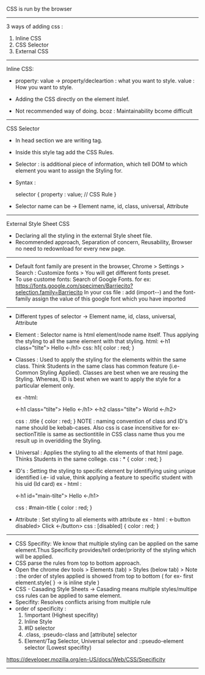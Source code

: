 CSS is run by the browser

---

3 ways of adding css :

1. Inline CSS
2. CSS Selector
3. External CSS

---

Inline CSS:

- property: value ->
  property/decleartion : what you want to style.
  value : How you want to style.

- Adding the CSS directly on the element itslef.
- Not recommended way of doing. bcoz : Maintainability bcome difficult

---

CSS Selector

- In head section we are writing <style> </style> tag.
- Inside this style tag add the CSS Rules.
- Selector : is additional piece of information, which tell DOM to which element you want to assign the Styling for.
- Syntax :

  selector {
  property : value; // CSS Rule
  }

- Selector name can be -> Element name, id, class, universal, Attribute

---

External Style Sheet CSS

- Declaring all the styling in the external Style sheet file.
- Recommended approach, Separation of concern, Reusability, Browser no need to redownload for every new page.

---

- Default font family are present in the browser, Chrome > Settings > Search : Customize fonts >
  You will get different fonts preset.
- To use custome fonts: Search of Google Fonts. for ex:
  https://fonts.google.com/specimen/Barriecito?selection.family=Barriecito
  In your css file : add (import--) and the font-family assign the value of this google font which you have imported

---

- Different types of selector -> Element name, id, class, universal, Attribute

- Element : Selector name is html element/node name itself. Thus applying the styling to all the
  same element with that styling.
  html:
  <-h1 class="tilte"> Hello <-/h1>
  css:
  h1{
  color : red;
  }
- Classes : Used to apply the styling for the elements within the same class. Think Students in the same class
  has common feature (i.e- Common Styling Applied).
  Classes are best when we are reusing the Styling. Whereas, ID is best when we want to apply the style for
  a particular element only.

  ex -html:

  <-h1 class="tilte"> Hello <-/h1>
  <-h2 class="tilte"> World <-/h2>

  css :
  .title {
  color : red;
  }
  NOTE : naming convention of class and ID's name should be kebab-cases. Also css is case incensitive for ex-
  sectionTitile is same as sectiontitile in CSS class name thus you me result up in overidding the Styling.

- Universal : Applies the styling to all the elements of that html page. Thinks Students in the same college.
  css : \* {
  color : red;
  }
- ID's : Setting the styling to specific element by identifiying using unique identified i.e- id value, think
  applying a feature to specific student with his uid (Id card)
  ex - html :

  <-h1 id="main-tilte"> Hello <-/h1>

  css :
  #main-title {
  color : red;
  }

- Attribute : Set styling to all elements with attribute
  ex - html :
  <-button disabled> Click <-/button>
  css :
  [disabled] {
  color : red;
  }

---

- CSS Specifity: We know that multiple styling can be applied on the same element.Thus Specificity provides/tell order/priority of the styling which will be applied.
- CSS parse the rules from top to bottom approach.
- Open the chrome dev tools > Elements (tab) > Styles (below tab) > Note : the order of styles applied is showed from top to bottom ( for ex- first element.style{ } -> is inline style )
- CSS - Casading Style Sheets -> Casading means multiple styles/multipe css rules can be applied to same
  element.
- Specifity: Resolves conflicts arising from multiple rule
- order of specificity :
  1. !important (Highest specifity)
  2. Inline Style
  3. #ID selector
  4. .class, :pseudo-class and [attribute] selector
  5. Element/Tag Selector, Universal selector and ::pseudo-element selector (Lowest specifity)

https://developer.mozilla.org/en-US/docs/Web/CSS/Specificity

---

